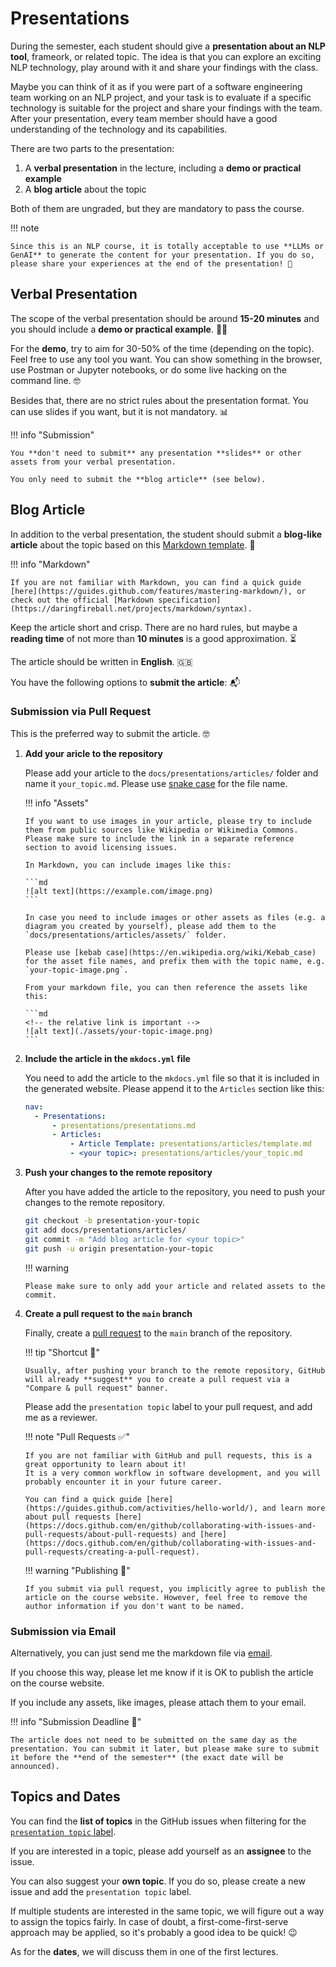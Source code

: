 # Presentations

During the semester, each student should give a **presentation about an NLP tool**, frameork, or related topic.
The idea is that you can explore an exciting NLP technology, play around with it and share your findings with the class.

Maybe you can think of it as if you were part of a software engineering team working on an NLP project, and your task is to evaluate if a specific technology is suitable for the project and share your findings with the team.
After your presentation, every team member should have a good understanding of the technology and its capabilities.

There are two parts to the presentation:

1. A **verbal presentation** in the lecture, including a **demo or practical example**
2. A **blog article** about the topic

Both of them are ungraded, but they are mandatory to pass the course.

!!! note

    Since this is an NLP course, it is totally acceptable to use **LLMs or GenAI** to generate the content for your presentation. If you do so, please share your experiences at the end of the presentation! 🤖

## Verbal Presentation

The scope of the verbal presentation should be around **15-20 minutes** and you should include a **demo or practical example**. 🧑‍🏫

For the **demo**, try to aim for 30-50% of the time (depending on the topic). Feel free to use any tool you want. You can show something in the browser, use Postman or Jupyter notebooks, or do some live hacking on the command line. 🤓

Besides that, there are no strict rules about the presentation format. You can use slides if you want, but it is not mandatory. 📊

!!! info "Submission"

    You **don't need to submit** any presentation **slides** or other assets from your verbal presentation.

    You only need to submit the **blog article** (see below).

## Blog Article

In addition to the verbal presentation, the student should submit a **blog-like article** about the topic based on this [Markdown template](https://github.com/pkeilbach/htwg-practical-nlp/blob/main/docs/presentations/articles/template.md). 📝

!!! info "Markdown"

    If you are not familiar with Markdown, you can find a quick guide [here](https://guides.github.com/features/mastering-markdown/), or check out the official [Markdown specification](https://daringfireball.net/projects/markdown/syntax).

Keep the article short and crisp. There are no hard rules, but maybe a **reading time** of not more than **10 minutes** is a good approximation. ⏳

The article should be written in **English**. :gb:

You have the following options to **submit the article**: 📬

### Submission via Pull Request

This is the preferred way to submit the article. 🤓

1.  **Add your aricle to the repository**

    Please add your article to the `docs/presentations/articles/` folder and name it `your_topic.md`. Please use [snake case](https://en.wikipedia.org/wiki/Snake_case) for the file name.

    !!! info "Assets"

        If you want to use images in your article, please try to include them from public sources like Wikipedia or Wikimedia Commons. Please make sure to include the link in a separate reference section to avoid licensing issues.

        In Markdown, you can include images like this:

        ```md
        ![alt text](https://example.com/image.png)
        ```

        In case you need to include images or other assets as files (e.g. a diagram you created by yourself), please add them to the `docs/presentations/articles/assets/` folder.

        Please use [kebab case](https://en.wikipedia.org/wiki/Kebab_case) for the asset file names, and prefix them with the topic name, e.g. `your-topic-image.png`.

        From your markdown file, you can then reference the assets like this:

        ```md
        <!-- the relative link is important -->
        ![alt text](./assets/your-topic-image.png)
        ```

2.  **Include the article in the `mkdocs.yml` file**

    You need to add the article to the `mkdocs.yml` file so that it is included in the generated website. Please append it to the `Articles` section like this:

    ```yaml
    nav:
      - Presentations:
          - presentations/presentations.md
          - Articles:
              - Article Template: presentations/articles/template.md
              - <your topic>: presentations/articles/your_topic.md
    ```

3.  **Push your changes to the remote repository**

    After you have added the article to the repository, you need to push your changes to the remote repository.

    ```sh
    git checkout -b presentation-your-topic
    git add docs/presentations/articles/
    git commit -m "Add blog article for <your topic>"
    git push -u origin presentation-your-topic
    ```

    !!! warning

        Please make sure to only add your article and related assets to the commit.

4.  **Create a pull request to the `main` branch**

    Finally, create a [pull request](https://github.com/pkeilbach/htwg-practical-nlp/pulls) to the `main` branch of the repository.

    !!! tip "Shortcut 💫"

        Usually, after pushing your branch to the remote repository, GitHub will already **suggest** you to create a pull request via a "Compare & pull request" banner.

    Please add the `presentation topic` label to your pull request, and add me as a reviewer.

    !!! note "Pull Requests ✅"

        If you are not familiar with GitHub and pull requests, this is a great opportunity to learn about it!
        It is a very common workflow in software development, and you will probably encounter it in your future career.

        You can find a quick guide [here](https://guides.github.com/activities/hello-world/), and learn more about pull requests [here](https://docs.github.com/en/github/collaborating-with-issues-and-pull-requests/about-pull-requests) and [here](https://docs.github.com/en/github/collaborating-with-issues-and-pull-requests/creating-a-pull-request).

    !!! warning "Publishing 📣"

        If you submit via pull request, you implicitly agree to publish the article on the course website. However, feel free to remove the author information if you don't want to be named.

### Submission via Email

Alternatively, you can just send me the markdown file via [email](mailto:pascal.keilbach@htwg-konstanz.de).

If you choose this way, please let me know if it is OK to publish the article on the course website.

If you include any assets, like images, please attach them to your email.

!!! info "Submission Deadline 📅"

    The article does not need to be submitted on the same day as the presentation. You can submit it later, but please make sure to submit it before the **end of the semester** (the exact date will be announced).

## Topics and Dates

You can find the **list of topics** in the GitHub issues when filtering for the [`presentation topic` label](https://github.com/pkeilbach/htwg-practical-nlp/issues?q=is%3Aissue+is%3Aopen+label%3A%22presentation+topic%22).

If you are interested in a topic, please add yourself as an **assignee** to the issue.

You can also suggest your **own topic**. If you do so, please create a new issue and add the `presentation topic` label.

If multiple students are interested in the same topic, we will figure out a way to assign the topics fairly.
In case of doubt, a first-come-first-serve approach may be applied, so it's probably a good idea to be quick! 😉

As for the **dates**, we will discuss them in one of the first lectures.
